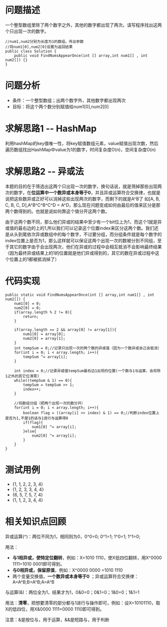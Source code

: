 # 问题描述
一个整型数组里除了两个数字之外，其他的数字都出现了两次。请写程序找出这两个只出现一次的数字。

```
//num1,num2分别为长度为1的数组。传出参数
//将num1[0],num2[0]设置为返回结果
public class Solution {
    public void FindNumsAppearOnce(int [] array,int num1[] , int num2[]) {}
}
```

# 问题分析
- 条件：一个整型数组；出两个数字外，其他数字都出现两次
- 目标：将这个两个数分别赋值给num1[0],num2[0]

# 求解思路1 -- HashMap
利用hashMap的key值唯一性，将key赋值数组元素，value赋值出现次数，然后遍历数组找出HashMap中value为1的数字，时间复杂度O(n)，空间复杂度O(n)

# 求解思路2 -- 异或法
本题的目的在于筛选出这两个只出现一次的数字，换句话说，就是筛掉那些出现两次的数字，在**位运算中一个数异或本身等于0**，并且异或运算符合交换律，也就是说把这些数异或正好可以消掉这些出现两次的数字，而剩下的就是A\^B了
如[A, B, C, B, C, D],A\^B\^C\^B\^C\^D = A\^D，那么现在问题变成如何由最后的值来区分是那两个数得到的。也就是说如何靠这个值分开这两个数。

由于这两个数不同，那么他们异或的结果中至少有一个bit位上为1，而这个1就是异或值的最右边的上的1,所以我们可以记录这个位置index来区分这两个数。我们还是从头到尾依次异或数组中的每个数字，不过要分组，而分组条件就是每个数字的index位置上是否为1，那么这样就可以保证这两个出现一次的数被分到不同组，至于其它的数字由于会出现两次，他们在异或的过程中会相互抵消不会影响最终结果（因为最终异或结果上的1的位置就是他们异或得到的，其它的数在异或过程中这个位置上的1都被抵消掉了）

# 代码实现

```
public static void FindNumsAppearOnce(int [] array,int num1[] , int num2[]) {
	num1[0] = 0;
	num2[0] = 0;
    if(array.length % 2 != 0){
		return;
	}
	
	if(array.length == 2 && array[0] != array[1]){
		num1[0] = array[0];
		num2[0] = array[1];
	}
	int tempSum = 0;//记录只出现一次的两个数的异或值（因为一个数异或自己会抵消）
	for(int i = 0; i < array.length; i++){
		tempSum ^= array[i];
	}
	
	int index = 0;//记录异或值tempSum最右边1出现的位置(一个数与1与运算，会将除1之外的其它位清零)
	while((tempSum & 1) == 0){
		tempSum = tempSum >> 1;
		index++;
	}
	
	//将数组分组（把两个出现一次的数分开）
	for(int i = 0; i < array.length; i++){
		boolean flag = ((array[i] >> index) & 1) == 0;//判断index位置上是否为1,不是1的话与1进行与运算得0
		if(flag){
			num1[0] ^= array[i];
		}else{
			num2[0] ^= array[i];
		}
	}
}
```

# 测试用例
- {1, 1, 2, 2, 3, 4}
- {1, 2, 3, 3, 4, 4}
- {6, 5, 7, 5, 7, 4}
- {1, 1, 2, 3, 4, 4}

# 相关知识点回顾
异或运算(\^)：两位不同为1，相同则为0，0^0=0; 0^1=1; 1^0=1; 1^1=0;

用法：
- **与1相异或，使特定位翻转**，例如：X=1010 1110，使X低四位翻转，用X^0000 1111=1010 0001即可得到。
- **与0相异或，保留原值**，例如：X\^0000 0000 =1010 1110
- 两个变量交换值，**一个数异或本身等于0** ；异或运算符合交换律：A=A\^B;B=A\^B;A=A\^B

与运算(&)：两位全为1，结果才为1，0&0=0；0&1=0；1&0=0；1&1=1

用法：**清零**，把想要清零的部分都与1进行与操作即可，例如：设X=10101110，取X的低四位，用X&0000 1111=0000 1110即可得到。

注意：&是按位与，用于运算，&&是短路与，用于判断